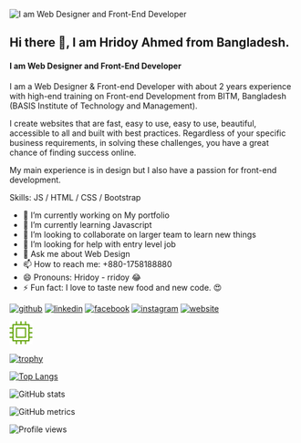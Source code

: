 ![I am Web Designer and Front-End Developer](https://scontent.fdac5-2.fna.fbcdn.net/v/t39.30808-6/257778570_2005734382925589_9182504598759797178_n.jpg?_nc_cat=107&ccb=1-7&_nc_sid=19026a&_nc_eui2=AeE59K9Tl-fJcfp9HGdPCVQrIIFOQRrZDNQggU5BGtkM1Oi6HWLfHB8bq8PI6cfME81M_ffpnEB7_s_cCSBJLl3k&_nc_ohc=aKtem0ectqoAX_f961-&_nc_ht=scontent.fdac5-2.fna&oh=00_AfBPlH_PP1VY1HZQeRx_cxSSmHnUVjehjK8ML9fg5pp_RA&oe=640169B1)

## Hi there 👋, I am **Hridoy Ahmed** from Bangladesh.
#### I am Web Designer and Front-End Developer

I am a Web Designer & Front-end Developer with about 2 years experience with high-end training on Front-end Development from BITM, Bangladesh (BASIS Institute of Technology and Management).

I create websites that are fast, easy to use, easy to use, beautiful, accessible to all and built with best practices. Regardless of your specific business requirements, in solving these challenges, you have a great chance of finding success online.

My main experience is in design but I also have a passion for front-end development.

Skills: JS / HTML / CSS / Bootstrap

- 🔭 I’m currently working on My portfolio 
- 🌱 I’m currently learning Javascript 
- 👯 I’m looking to collaborate on larger team to learn new things 
- 🤔 I’m looking for help with entry level job 
- 💬 Ask me about Web Design  
- 📫 How to reach me: +880-1758188880 
- 😄 Pronouns: Hridoy - rridoy 😂 
- ⚡ Fun fact: I love to taste new food and new code.  😍  


[<img src='https://cdn.jsdelivr.net/npm/simple-icons@3.0.1/icons/github.svg' alt='github' height='40'>](https://github.com/hridoy8888)  [<img src='https://cdn.jsdelivr.net/npm/simple-icons@3.0.1/icons/linkedin.svg' alt='linkedin' height='40'>](https://www.linkedin.com/in/https://www.linkedin.com/in/hridoyahmed8888//)  [<img src='https://cdn.jsdelivr.net/npm/simple-icons@3.0.1/icons/facebook.svg' alt='facebook' height='40'>](https://www.facebook.com/https://www.facebook.com/hridoy.ahmed.8888)  [<img src='https://cdn.jsdelivr.net/npm/simple-icons@3.0.1/icons/instagram.svg' alt='instagram' height='40'>](https://www.instagram.com/https://www.instagram.com/its_hridoy_here//)  [<img src='https://cdn.jsdelivr.net/npm/simple-icons@3.0.1/icons/icloud.svg' alt='website' height='40'>](https://dev-hr.netlify.app/)  

<a href='https://docs.github.com/en/developers'><img src='https://raw.githubusercontent.com/acervenky/animated-github-badges/master/assets/devbadge.gif' width='40' height='40'></a> 

[![trophy](https://github-profile-trophy.vercel.app/?username=hridoy8888)](https://github.com/ryo-ma/github-profile-trophy)

[![Top Langs](https://github-readme-stats.vercel.app/api/top-langs/?username=hridoy8888)](https://github.com/anuraghazra/github-readme-stats)

![GitHub stats](https://github-readme-stats.vercel.app/api?username=hridoy8888&show_icons=true)   

![GitHub metrics](https://metrics.lecoq.io/hridoy8888)  

![Profile views](https://gpvc.arturio.dev/hridoy8888)  
